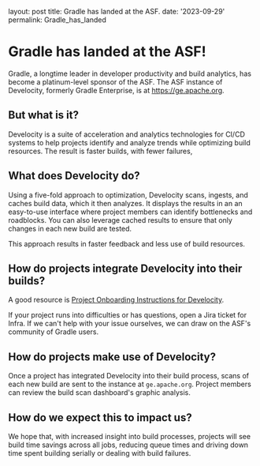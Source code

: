layout: post
title: Gradle has landed at the ASF.
date: '2023-09-29'
permalink: Gradle_has_landed

# Gradle has landed at the ASF!

Gradle, a longtime leader in developer productivity and build analytics, has become a platinum-level sponsor of the ASF. The ASF instance of Develocity, formerly Gradle Enterprise, is at <a href="https://ge.apache.org" target="_blank">https://ge.apache.org</a>.

## But what is it?
Develocity is a suite of acceleration and analytics technologies for CI/CD  systems to help projects identify and analyze trends while optimizing build resources. The result is faster builds, with fewer failures,

## What does Develocity do?
Using a five-fold approach to optimization, Develocity scans, ingests, and caches build data, which it then analyzes. It displays the results in an an easy-to-use interface where project members can identify bottlenecks and roadblocks. You can also leverage cached results to ensure that only changes in each new build are tested.

This approach results in faster feedback and less use of build resources. 

## How do projects integrate Develocity into their builds?
A good resource is <a href="https://cwiki.apache.org/confluence/display/INFRA/Project+Onboarding+Instructions+for+Develocity" target="_blank">Project Onboarding Instructions for Develocity</a>. 

If your project runs into difficulties or has questions, open a Jira ticket for Infra. If we can't help with your issue ourselves, we can draw on the ASF's community of Gradle users.

## How do projects make use of Develocity?
Once a project has integrated Develocity into their build process, scans of each new build are sent to the instance at `ge.apache.org`. Project members can review the build scan dashboard's graphic analysis.

## How do we expect this to impact us?
We hope that, with increased insight into build processes, projects will see build time savings across all jobs, reducing queue times and driving down time spent building serially or dealing with build failures.
